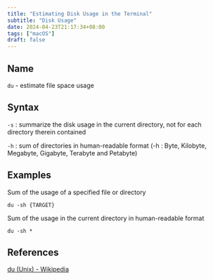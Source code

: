 ```yaml
---
title: "Estimating Disk Usage in the Terminal"
subtitle: "Disk Usage"
date: 2024-04-23T21:17:34+08:00
tags: ["macOS"]
draft: false
---
```


## Name
`du` - estimate file space usage

## Syntax
`-s` : summarize the disk usage in the current directory, not for each directory therein contained

`-h` : sum of directories in human-readable format (-h : Byte, Kilobyte, Megabyte, Gigabyte, Terabyte and Petabyte)

## Examples
Sum of the usage of a specified file or directory
```shell
du -sh {TARGET}
```

Sum of the usage in the current directory in human-readable format
```shell
du -sh *
```

## References
[du (Unix) - Wikipedia](https://en.wikipedia.org/wiki/Du_(Unix))